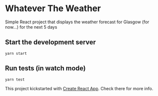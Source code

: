 # Whatever The Weather

Simple React project that displays the weather forecast for Glasgow (for now...) for the next 5 days

## Start the development server

```consol
yarn start
```

## Run tests (in watch mode)

```consol
yarn test
```

This project kickstarted with
[Create React App](https://www.google.com "Create React App"). Check there for more info.

